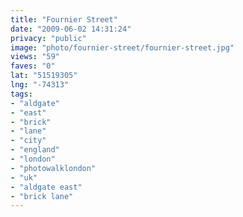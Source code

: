 ```yaml
---
title: "Fournier Street"
date: "2009-06-02 14:31:24"
privacy: "public"
image: "photo/fournier-street/fournier-street.jpg"
views: "59"
faves: "0"
lat: "51519305"
lng: "-74313"
tags:
- "aldgate"
- "east"
- "brick"
- "lane"
- "city"
- "england"
- "london"
- "photowalklondon"
- "uk"
- "aldgate east"
- "brick lane"
---
```

<a href="/photos/2009/06/02/fournier-street" rel="nofollow"></a>
